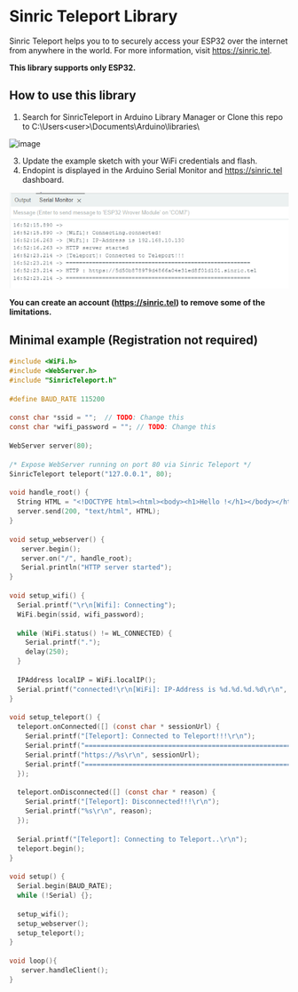 # Sinric Teleport Library

Sinric Teleport helps you to to securely access your ESP32 over the internet from anywhere in the world. For more information, visit https://sinric.tel.

**This library supports only ESP32.**

## How to use this library

1. Search for SinricTeleport in Arduino Library Manager or Clone this repo to C:\Users\<user>\Documents\Arduino\libraries\

![image](https://github.com/sinricpro/teleport-arduino-esp32-library/assets/7474406/7fbc56a8-b052-42b6-9c3e-083f64ddb42f)


3. Update the example sketch with your WiFi credentials and flash.
4. Endopint is displayed in the Arduino Serial Monitor and https://sinric.tel dashboard.

![Sinric Teleport Session](https://github.com/sinricpro/teleport-arduino-esp32-library/blob/main/examples/webserver/img/teleport-endpoint.png?raw=true)

**You can create an account (https://sinric.tel) to remove some of the limitations.**
 


## Minimal example (Registration not required)
```c
#include <WiFi.h>
#include <WebServer.h>
#include "SinricTeleport.h"

#define BAUD_RATE 115200

const char *ssid = "";  // TODO: Change this
const char *wifi_password = ""; // TODO: Change this

WebServer server(80);

/* Expose WebServer running on port 80 via Sinric Teleport */
SinricTeleport teleport("127.0.0.1", 80);

void handle_root() {
  String HTML = "<!DOCTYPE html><html><body><h1>Hello !</h1></body></html>";
  server.send(200, "text/html", HTML);
}

void setup_webserver() {
   server.begin();   
   server.on("/", handle_root);
   Serial.println("HTTP server started");
}

void setup_wifi() {
  Serial.printf("\r\n[Wifi]: Connecting");
  WiFi.begin(ssid, wifi_password);

  while (WiFi.status() != WL_CONNECTED) {
    Serial.printf(".");
    delay(250);
  }
  
  IPAddress localIP = WiFi.localIP();
  Serial.printf("connected!\r\n[WiFi]: IP-Address is %d.%d.%d.%d\r\n", localIP[0], localIP[1], localIP[2], localIP[3]);
}

void setup_teleport() { 
  teleport.onConnected([] (const char * sessionUrl) {
    Serial.printf("[Teleport]: Connected to Teleport!!!\r\n");
    Serial.printf("========================================================\r\n");
    Serial.printf("https://%s\r\n", sessionUrl);
    Serial.printf("========================================================\r\n");
  });

  teleport.onDisconnected([] (const char * reason) {
    Serial.printf("[Teleport]: Disconnected!!!\r\n");
    Serial.printf("%s\r\n", reason);
  });

  Serial.printf("[Teleport]: Connecting to Teleport..\r\n");
  teleport.begin();   
} 

void setup() {
  Serial.begin(BAUD_RATE);
  while (!Serial) {};
 
  setup_wifi();
  setup_webserver();
  setup_teleport();
}

void loop(){
   server.handleClient();
}

```
 

